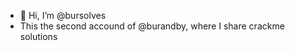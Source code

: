 - 👋 Hi, I’m @bursolves
- This the second accound of @burandby, where I share crackme solutions

<!---
bursolves/bursolves is a ✨ special ✨ repository because its `README.md` (this file) appears on your GitHub profile.
You can click the Preview link to take a look at your changes.
--->
